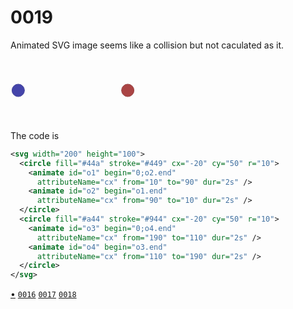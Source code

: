 # 0019
Animated SVG image seems like a collision but not caculated as it.

<svg width="200" height="100">
  <circle fill="#44a" stroke="#449" cx="-20" cy="50" r="10">
    <animate id="o1" begin="0;o2.end"
      attributeName="cx" from="10" to="90" dur="2s" />
    <animate id="o2" begin="o1.end"
      attributeName="cx" from="90" to="10" dur="2s" />
  </circle>
  <circle fill="#a44" stroke="#944" cx="-20" cy="50" r="10">
    <animate id="o3" begin="0;o4.end"
      attributeName="cx" from="190" to="110" dur="2s" />
    <animate id="o4" begin="o3.end"
      attributeName="cx" from="110" to="190" dur="2s" />
  </circle>
</svg>

The code is

```svg
<svg width="200" height="100">
  <circle fill="#44a" stroke="#449" cx="-20" cy="50" r="10">
    <animate id="o1" begin="0;o2.end"
      attributeName="cx" from="10" to="90" dur="2s" />
    <animate id="o2" begin="o1.end"
      attributeName="cx" from="90" to="10" dur="2s" />
  </circle>
  <circle fill="#a44" stroke="#944" cx="-20" cy="50" r="10">
    <animate id="o3" begin="0;o4.end"
      attributeName="cx" from="190" to="110" dur="2s" />
    <animate id="o4" begin="o3.end"
      attributeName="cx" from="110" to="190" dur="2s" />
  </circle>
</svg>
```


[&bull;](README.md)
[`0016`](../00/16.md)
[`0017`](../00/17.md)
[`0018`](../00/18.md)

